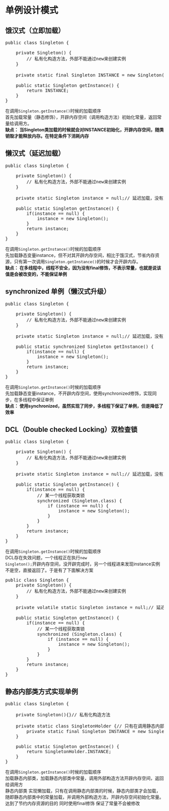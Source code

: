 # 单例设计模式

## 饿汉式（立即加载）
<pre>
public class Singleton {

    private Singleton() {
        // 私有化构造方法，外部不能通过new来创建实例
    }

    private static final Singleton INSTANCE = new Singleton();// 立即加载 开辟内存空间

    public static Singleton getInstance() {
        return INSTANCE;
    }
}
</pre>
在调用<code>Singleton.getInstance()</code>时候的加载顺序<br/>
首先加载常量（静态修饰），开辟内存空间（调用构造方法）初始化常量，返回常量给调用方。<br/>
<b>缺点： 当Singleton类加载的时候就会对INSTANCE初始化，开辟内存空间，随类销毁才能释放内存。在特定条件下消耗内存</b>

## 懒汉式（延迟加载）
<pre>
public class Singleton {

    private Singleton() {
        // 私有化构造方法，外部不能通过new来创建实例
    }

    private static Singleton instance = null;// 延迟加载，没有立即开辟内存空间初始化变量，去掉了final修饰符，表示该变量的值可被修改。

    public static Singleton getInstance() {
        if(instance == null) {
            instance = new Singleton();
        }
        return instance;
    }
}
</pre>
在调用<code>Singleton.getInstance()</code>时候的加载顺序<br/>
先加载静态变量instance，但不对其开辟内存空间，相比于饿汉式，节省内存资源，只有第一次调用<code>Singleton.getInstance()</code>的时候才会开辟内存。<br/>
<b>缺点： 在多线程中，线程不安全，因为没有final修饰，不表示常量，也就是说该值是会被改变的，不能保证单例</b>

## synchronized 单例（懒汉式升级）
<pre>
public class Singleton {

    private Singleton() {
        // 私有化构造方法，外部不能通过new来创建实例
    }

    private static Singleton instance = null;// 延迟加载，没有立即开辟内存空间初始化变量，去掉了final修饰符，表示该变量的值可被修改。

    public static synchronized Singleton getInstance() {
        if(instance == null) {
            instance = new Singleton();
        }
        return instance;
    }
}
</pre>
在调用<code>Singleton.getInstance()</code>时候的加载顺序<br/>
先加载静态变量instance，不开辟内存空间，使用synchronized修饰，实现同步，在多线程中保证单例<br/>
<b>缺点： 使用synchronized，虽然实现了同步，多线程下保证了单例，但是降低了效率</b>

## DCL（Double checked Locking）双检查锁
<pre>
public class Singleton {

    private Singleton() {
        // 私有化构造方法，外部不能通过new来创建实例
    }

    private static Singleton instance = null;// 延迟加载，没有立即开辟内存空间初始化变量，去掉了final修饰符，表示该变量的值可被修改。

    public static Singleton getInstance() {
        if(instance == null) {
            // 某一个线程获取类锁
            synchronized (Singleton.class) {
                if (instance == null) {
                    instance = new Singleton();
                }
            }
        }
        return instance;
    }
}
</pre>
在调用<code>Singleton.getInstance()</code>时候的加载顺序<br/>
DCL存在失效问题，一个线程正在执行<code>new Singleton();</code>开辟内存空间，没开辟完成时，另一个线程进来发现instance实例不是空，直接返回了。于是有了下面解决方案
<pre>
public class Singleton {
    private Singleton() {
        // 私有化构造方法，外部不能通过new来创建实例
    }

    private volatile static Singleton instance = null;// 延迟加载，没有立即开辟内存空间初始化变量，去掉了final修饰符，表示该变量的值可被修改。volatile 轻量级的同步

    public static Singleton getInstance() {
        if(instance == null) {
            // 某一个线程获取类锁
            synchronized (Singleton.class) {
                if (instance == null) {
                    instance = new Singleton();
                }
            }
        }
        return instance;
    }
}
</pre>


## 静态内部类方式实现单例
<pre>
public class Singleton {

    private Singleton(){}// 私有化构造方法

    private static class SingletonHolder {// 只有在调用静态内部类的时候才会加载静态内部类，所以实现了懒加载
        private static final Singleton INSTANCE = new Singleton();
    }

    public static Singleton getInstance() {
        return SingletonHolder.INSTANCE;
    }
}
</pre>
在调用<code>Singleton.getInstance()</code>时候的加载顺序<br/>
加载静态内部类，加载静态内部类中常量，调用外部构造方法开辟内存空间，返回给调用方<br/>
静态内部类 实现懒加载，只有在调用静态内部类的时候，静态内部类才会加载，随即静态内部类中的常量加载，并调用外部构造方法，开辟内存空间初始化常量。达到了节约内存资源的目的
同时使用final修饰 保证了常量不会被修改<br/>



